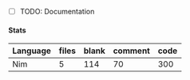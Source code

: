 - [ ] TODO: Documentation

#### Stats

| Language | files | blank | comment | code |
| -------- | ----- | ----- | ------- | ---- |
| Nim      | 5     | 114   | 70      | 300     |